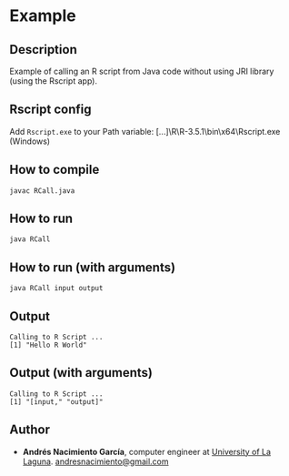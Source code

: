 # Example

## Description

Example of calling an R script from Java code without using JRI library (using the Rscript app).

## Rscript config

Add `Rscript.exe` to your Path variable: [...]\R\R-3.5.1\bin\x64\Rscript.exe (Windows)

## How to compile

```
javac RCall.java
```

## How to run

```
java RCall
```

## How to run (with arguments)

```
java RCall input output
```

## Output

```
Calling to R Script ...
[1] "Hello R World"
```

## Output (with arguments)

```
Calling to R Script ...
[1] "[input," "output]"
```

## Author
* **Andrés Nacimiento García**, computer engineer at [University of La Laguna](https://ull.es/). <andresnacimiento@gmail.com>
